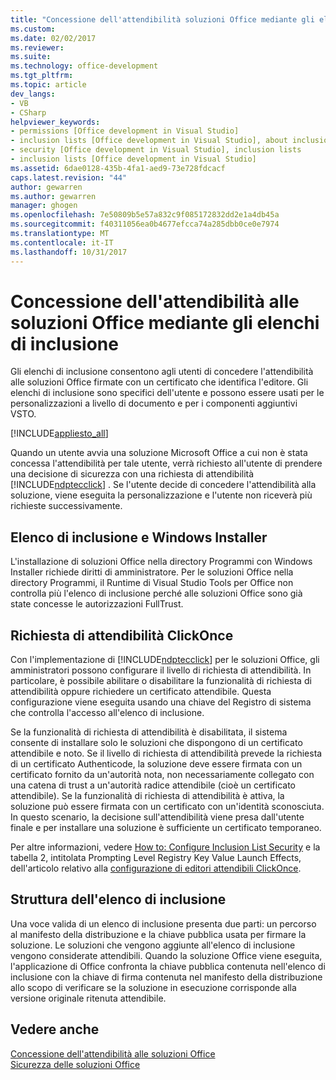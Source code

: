 ```yaml
---
title: "Concessione dell'attendibilità soluzioni Office mediante gli elenchi di inclusione | Documenti Microsoft"
ms.custom: 
ms.date: 02/02/2017
ms.reviewer: 
ms.suite: 
ms.technology: office-development
ms.tgt_pltfrm: 
ms.topic: article
dev_langs:
- VB
- CSharp
helpviewer_keywords:
- permissions [Office development in Visual Studio]
- inclusion lists [Office development in Visual Studio], about inclusion lists
- security [Office development in Visual Studio], inclusion lists
- inclusion lists [Office development in Visual Studio]
ms.assetid: 6dae0128-435b-4fa1-aed9-73e728fdcacf
caps.latest.revision: "44"
author: gewarren
ms.author: gewarren
manager: ghogen
ms.openlocfilehash: 7e50809b5e57a832c9f085172832dd2e1a4db45a
ms.sourcegitcommit: f40311056ea0b4677efcca74a285dbb0ce0e7974
ms.translationtype: MT
ms.contentlocale: it-IT
ms.lasthandoff: 10/31/2017
---
```

# <a name="trusting-office-solutions-by-using-inclusion-lists"></a>Concessione dell'attendibilità alle soluzioni Office mediante gli elenchi di inclusione
  Gli elenchi di inclusione consentono agli utenti di concedere l'attendibilità alle soluzioni Office firmate con un certificato che identifica l'editore. Gli elenchi di inclusione sono specifici dell'utente e possono essere usati per le personalizzazioni a livello di documento e per i componenti aggiuntivi VSTO.  
  
 [!INCLUDE[appliesto_all](../vsto/includes/appliesto-all-md.md)]  
  
 Quando un utente avvia una soluzione Microsoft Office a cui non è stata concessa l'attendibilità per tale utente, verrà richiesto all'utente di prendere una decisione di sicurezza con una richiesta di attendibilità [!INCLUDE[ndptecclick](../vsto/includes/ndptecclick-md.md)] . Se l'utente decide di concedere l'attendibilità alla soluzione, viene eseguita la personalizzazione e l'utente non riceverà più richieste successivamente.  
  
## <a name="inclusion-list-and-windows-installer"></a>Elenco di inclusione e Windows Installer  
 L'installazione di soluzioni Office nella directory Programmi con Windows Installer richiede diritti di amministratore. Per le soluzioni Office nella directory Programmi, il Runtime di Visual Studio Tools per Office non controlla più l'elenco di inclusione perché alle soluzioni Office sono già state concesse le autorizzazioni FullTrust.  
  
## <a name="clickonce-trust-prompt"></a>Richiesta di attendibilità ClickOnce  
 Con l'implementazione di [!INCLUDE[ndptecclick](../vsto/includes/ndptecclick-md.md)] per le soluzioni Office, gli amministratori possono configurare il livello di richiesta di attendibilità. In particolare, è possibile abilitare o disabilitare la funzionalità di richiesta di attendibilità oppure richiedere un certificato attendibile. Questa configurazione viene eseguita usando una chiave del Registro di sistema che controlla l'accesso all'elenco di inclusione.  
  
 Se la funzionalità di richiesta di attendibilità è disabilitata, il sistema consente di installare solo le soluzioni che dispongono di un certificato attendibile e noto. Se il livello di richiesta di attendibilità prevede la richiesta di un certificato Authenticode, la soluzione deve essere firmata con un certificato fornito da un'autorità nota, non necessariamente collegato con una catena di trust a un'autorità radice attendibile (cioè un certificato attendibile). Se la funzionalità di richiesta di attendibilità è attiva, la soluzione può essere firmata con un certificato con un'identità sconosciuta. In questo scenario, la decisione sull'attendibilità viene presa dall'utente finale e per installare una soluzione è sufficiente un certificato temporaneo.  
  
 Per altre informazioni, vedere [How to: Configure Inclusion List Security](../vsto/how-to-configure-inclusion-list-security.md) e la tabella 2, intitolata Prompting Level Registry Key Value Launch Effects, dell'articolo relativo alla [configurazione di editori attendibili ClickOnce](http://go.microsoft.com/fwlink/?LinkId=94774).  
  
## <a name="structure-of-the-inclusion-list"></a>Struttura dell'elenco di inclusione  
 Una voce valida di un elenco di inclusione presenta due parti: un percorso al manifesto della distribuzione e la chiave pubblica usata per firmare la soluzione. Le soluzioni che vengono aggiunte all'elenco di inclusione vengono considerate attendibili. Quando la soluzione Office viene eseguita, l'applicazione di Office confronta la chiave pubblica contenuta nell'elenco di inclusione con la chiave di firma contenuta nel manifesto della distribuzione allo scopo di verificare se la soluzione in esecuzione corrisponde alla versione originale ritenuta attendibile.  
  
## <a name="see-also"></a>Vedere anche  
 [Concessione dell'attendibilità alle soluzioni Office](../vsto/granting-trust-to-office-solutions.md)   
 [Sicurezza delle soluzioni Office](../vsto/securing-office-solutions.md)  
  
  